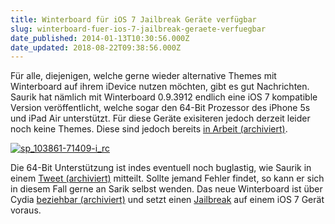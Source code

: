 ```yaml
---
title: Winterboard für iOS 7 Jailbreak Geräte verfügbar
slug: winterboard-fuer-ios-7-jailbreak-geraete-verfuegbar
date_published: 2014-01-13T10:30:56.000Z
date_updated: 2018-08-22T09:38:56.000Z
---
```


Für alle, diejenigen, welche gerne wieder alternative Themes mit Winterboard auf ihrem iDevice nutzen möchten, gibt es gut Nachrichten. Saurik hat nämlich mit Winterboard 0.9.3912 endlich eine iOS 7 kompatible Version veröffentlicht, welche sogar den 64-Bit Prozessor des iPhone 5s  und iPad Air unterstützt. Für diese Geräte exisiteren jedoch derzeit leider noch keine Themes. Diese sind jedoch bereits [in Arbeit (archiviert)](http://web.archive.org/web/20140224234927/http://www.surenix.me/ayecon/ipad/).

[![sp_103861-71409-i_rc](//picdump.thafaker.de/2014/01/sp_103861-71409-i_rc.jpg)](__GHOST_URL__/winterboard-fuer-ios-7-jailbreak-geraete-verfuegbar/sp_103861-71409-i_rc/)

Die 64-Bit Unterstützung ist indes eventuell noch buglastig, wie Saurik in einem [Tweet (archiviert)](http://web.archive.org/web/20140122132600/https://twitter.com/saurik/status/422398893079277568) mitteilt. Sollte jemand Fehler findet, so kann er sich in diesem Fall gerne an Sarik selbst wenden. Das neue Winterboard ist über Cydia [beziehbar (archiviert)](http://web.archive.org/web/20140122134922/http://cydia.saurik.com/package/winterboard) und setzt einen [Jailbreak](__GHOST_URL__/jailbreak-evasi0n7-untether-0-2-veroeffentlicht/) auf einem iOS 7 Gerät voraus.
